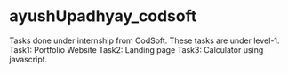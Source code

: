 # ayushUpadhyay_codsoft
Tasks done under internship from CodSoft. These tasks are under level-1. Task1: Portfolio Website Task2: Landing page Task3: Calculator using javascript.
